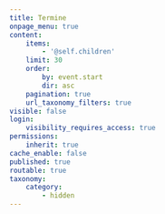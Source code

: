 ```yaml
---
title: Termine
onpage_menu: true
content:
    items:
        - '@self.children'
    limit: 30
    order:
        by: event.start
        dir: asc
    pagination: true
    url_taxonomy_filters: true
visible: false
login:
    visibility_requires_access: true
permissions:
    inherit: true
cache_enable: false
published: true
routable: true
taxonomy:
    category:
        - hidden
---
```


